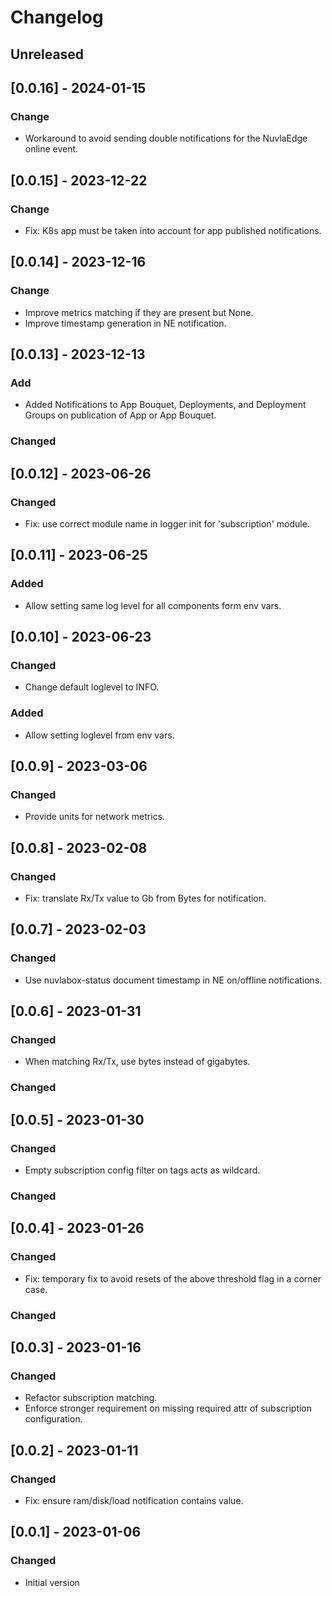# Changelog

## Unreleased

## [0.0.16] - 2024-01-15

### Change

- Workaround to avoid sending double notifications for the NuvlaEdge online event.
 
## [0.0.15] - 2023-12-22

### Change

- Fix: K8s app must be taken into account for app published notifications.

## [0.0.14] - 2023-12-16

### Change

- Improve metrics matching if they are present but None.
- Improve timestamp generation in NE notification.

## [0.0.13] - 2023-12-13

### Add

- Added Notifications to App Bouquet, Deployments, and Deployment Groups on 
  publication of App or App Bouquet.

### Changed

## [0.0.12] - 2023-06-26

### Changed

- Fix: use correct module name in logger init for 'subscription' module.


## [0.0.11] - 2023-06-25

### Added

- Allow setting same log level for all components form env vars.

## [0.0.10] - 2023-06-23

### Changed

- Change default loglevel to INFO.
  
### Added

- Allow setting loglevel from env vars.

## [0.0.9] - 2023-03-06

### Changed

- Provide units for network metrics.

## [0.0.8] - 2023-02-08

### Changed

- Fix: translate Rx/Tx value to Gb from Bytes for notification.

## [0.0.7] - 2023-02-03

### Changed

- Use nuvlabox-status document timestamp in NE on/offline notifications.

## [0.0.6] - 2023-01-31

### Changed

- When matching Rx/Tx, use bytes instead of gigabytes.

### Changed

## [0.0.5] - 2023-01-30

### Changed

- Empty subscription config filter on tags acts as wildcard.

### Changed

## [0.0.4] - 2023-01-26

### Changed

- Fix: temporary fix to avoid resets of the above threshold flag in a corner case.

### Changed

## [0.0.3] - 2023-01-16

### Changed

- Refactor subscription matching.
- Enforce stronger requirement on missing required attr of subscription
  configuration.

## [0.0.2] - 2023-01-11

### Changed

- Fix: ensure ram/disk/load notification contains value.

## [0.0.1] - 2023-01-06

### Changed

- Initial version

